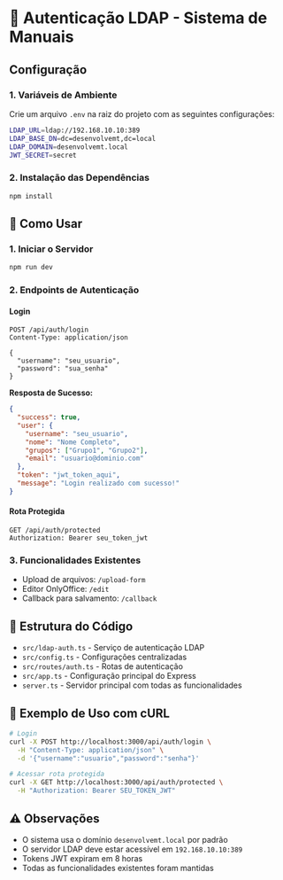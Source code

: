 # 🔐 Autenticação LDAP - Sistema de Manuais

## Configuração

### 1. Variáveis de Ambiente
Crie um arquivo `.env` na raiz do projeto com as seguintes configurações:

```bash
LDAP_URL=ldap://192.168.10.10:389
LDAP_BASE_DN=dc=desenvolvemt,dc=local
LDAP_DOMAIN=desenvolvemt.local
JWT_SECRET=secret
```

### 2. Instalação das Dependências
```bash
npm install
```

## 🚀 Como Usar

### 1. Iniciar o Servidor
```bash
npm run dev
```

### 2. Endpoints de Autenticação

#### Login
```http
POST /api/auth/login
Content-Type: application/json

{
  "username": "seu_usuario",
  "password": "sua_senha"
}
```

**Resposta de Sucesso:**
```json
{
  "success": true,
  "user": {
    "username": "seu_usuario",
    "nome": "Nome Completo",
    "grupos": ["Grupo1", "Grupo2"],
    "email": "usuario@dominio.com"
  },
  "token": "jwt_token_aqui",
  "message": "Login realizado com sucesso!"
}
```

#### Rota Protegida
```http
GET /api/auth/protected
Authorization: Bearer seu_token_jwt
```

### 3. Funcionalidades Existentes
- Upload de arquivos: `/upload-form`
- Editor OnlyOffice: `/edit`
- Callback para salvamento: `/callback`

## 🔧 Estrutura do Código

- `src/ldap-auth.ts` - Serviço de autenticação LDAP
- `src/config.ts` - Configurações centralizadas
- `src/routes/auth.ts` - Rotas de autenticação
- `src/app.ts` - Configuração principal do Express
- `server.ts` - Servidor principal com todas as funcionalidades

## 📝 Exemplo de Uso com cURL

```bash
# Login
curl -X POST http://localhost:3000/api/auth/login \
  -H "Content-Type: application/json" \
  -d '{"username":"usuario","password":"senha"}'

# Acessar rota protegida
curl -X GET http://localhost:3000/api/auth/protected \
  -H "Authorization: Bearer SEU_TOKEN_JWT"
```

## ⚠️ Observações

- O sistema usa o domínio `desenvolvemt.local` por padrão
- O servidor LDAP deve estar acessível em `192.168.10.10:389`
- Tokens JWT expiram em 8 horas
- Todas as funcionalidades existentes foram mantidas
